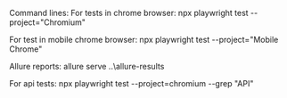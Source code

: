 Command lines: 
For tests in chrome browser: npx playwright test  --project="Chromium" 

For test in mobile chrome browser: npx playwright test  --project="Mobile Chrome" 

Allure reports: allure serve ..\allure-results

For api tests: npx playwright test --project=chromium --grep "API"
